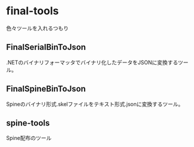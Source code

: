 # final-tools
色々ツールを入れるつもり

## FinalSerialBinToJson  
.NETのバイナリフォーマッタでバイナリ化したデータをJSONに変換するツール。
## FinalSpineBinToJson  
Spineのバイナリ形式.skelファイルをテキスト形式.jsonに変換するツール。
## spine-tools  
Spine配布のツール  
